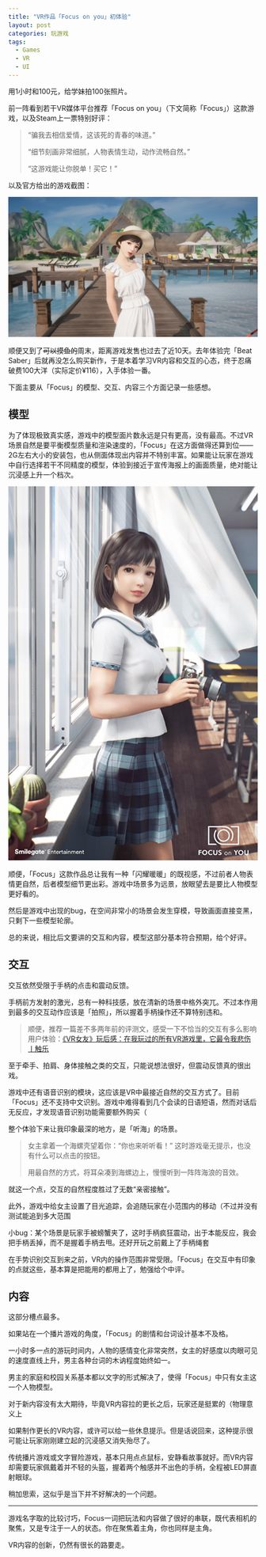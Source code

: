 ```yaml
---
title: "VR作品「Focus on you」初体验"
layout: post
categories: 玩游戏
tags:
  - Games
  - VR
  - UI
---
```


用1小时和100元，给学妹拍100张照片。

<!-- more -->

前一阵看到若干VR媒体平台推荐「Focus on you」（下文简称「Focus」）这款游戏，以及Steam上一票特别好评：

> “骗我去相信爱情，这该死的青春的味道。”
>
>
>
> “细节刻画非常细腻，人物表情生动，动作流畅自然。”
>
>
>
> “这游戏能让你脱单！买它！”

以及官方给出的游戏截图：

![](https://github.com/HusterHope/blogimage/raw/master/20190716-1.jpg)

顺便又到了~~可以摸鱼的~~周末，距离游戏发售也过去了近10天。去年体验完「Beat Saber」后就再没怎么购买新作，于是本着学习VR内容和交互的心态，终于忍痛破费100大洋（实际定价¥116），入手体验一番。

下面主要从「Focus」的模型、交互、内容三个方面记录一些感想。

## 模型

为了体现极致真实感，游戏中的模型面片数永远是只有更高，没有最高。不过VR场景自然是要平衡模型质量和渲染速度的，「Focus」在这方面做得还算到位——2G左右大小的安装包，也从侧面体现出内容并不特别丰富。如果能让玩家在游戏中自行选择若干不同精度的模型，体验到接近于宣传海报上的画面质量，绝对能让沉浸感上升一个档次。

![](https://github.com/HusterHope/blogimage/raw/master/20190716-2.jpg)

顺便，「Focus」这款作品总让我有一种「闪耀暖暖」的既视感，不过前者人物表情更自然，后者模型细节更出彩。游戏中场景多为远景，放眼望去是要比人物模型更好看的。

然后是游戏中出现的bug，在空间非常小的场景会发生穿模，导致画面直接变黑，只剩下一些模型轮廓。

总的来说，相比后文要讲的交互和内容，模型这部分基本符合预期，给个好评。

## 交互

交互依然受限于手柄的点击和震动反馈。

手柄前方发射的激光，总有一种科技感，放在清新的场景中格外突兀。不过本作用到最多的交互动作应该是「拍照」，所以握着手柄操作还不算特别违和。

> 顺便，推荐一篇差不多两年前的评测文，感受一下不恰当的交互有多么影响用户体验：[《VR女友》玩后感：在我玩过的所有VR游戏里，它最令我悲伤丨触乐](<https://mp.weixin.qq.com/s/P1GFYkEufuF4YNqW3ILwhA>)

至于牵手、拍肩、身体接触之类的交互，只能说想法很好，但震动反馈真的很出戏。

游戏中还有语音识别的模块，这应该是VR中最接近自然的交互方式了。目前「Focus」还不支持中文识别。游戏中难得看到几个会读的日语短语，然而对话后无反应，才发现语音识别功能需要额外购买（

整个体验下来让我印象最深的地方，是「听海」的场景。

> 女主拿着一个海螺壳望着你：“你也来听听看！” 这时游戏毫无提示，也没有什么可以点击的按钮。
>
> 用最自然的方式，将耳朵凑到海螺边上，慢慢听到一阵阵海浪的音效。

就这一个点，交互的自然程度胜过了无数“亲密接触”。

此外，游戏中给女主设置了目光追踪，会追随玩家在小范围内的移动（不过并没有测试能追到多大范围

小bug：某个场景是玩家手被螃蟹夹了，这时手柄疯狂震动，出于本能反应，我会把手柄丢掉，而不是握着手柄去甩。还好开玩之前戴上了手柄绳套



在手势识别交互到来之前，VR内的操作范围非常受限。「Focus」在交互中有印象的点就这些，基本算是把能用的都用上了，勉强给个中评。

## 内容

这部分槽点最多。

如果站在一个播片游戏的角度，「Focus」的剧情和台词设计基本不及格。

一小时多一点的游玩时间内，人物的感情变化非常突然，女主的好感度以肉眼可见的速度直线上升，男主各种台词的木讷程度始终如一。

男主的家庭和校园关系基本都以文字的形式解决了，使得「Focus」中只有女主这一个人物模型。

对于新内容没有太大期待，毕竟VR内容拉的更长之后，玩家还是挺累的（物理意义上

如果制作更长的VR内容，或许可以给一些休息提示。但是话说回来，这种提示很可能让玩家刚刚建立起的沉浸感又消失殆尽了。

传统播片游戏或文字冒险游戏，基本只用点点鼠标，安静看故事就好。而VR内容却需要玩家佩戴着并不轻的头盔，握着两个触感并不出色的手柄，全程被LED屏直射眼球。

稍加思索，这似乎是当下并不好解决的一个问题。

---

游戏名字取的比较讨巧，Focus一词把玩法和内容做了很好的串联，既代表相机的聚焦，又是专注于一人的状态。你在聚焦着主角，你也同样是主角。



VR内容的创新，仍然有很长的路要走。
